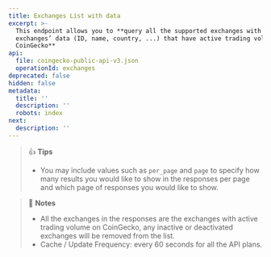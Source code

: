```yaml
---
title: Exchanges List with data
excerpt: >-
  This endpoint allows you to **query all the supported exchanges with
  exchanges’ data (ID, name, country, ...) that have active trading volumes on
  CoinGecko**
api:
  file: coingecko-public-api-v3.json
  operationId: exchanges
deprecated: false
hidden: false
metadata:
  title: ''
  description: ''
  robots: index
next:
  description: ''
---
```

> 👍 **Tips**
>
> * You may include values such as `per_page` and `page` to specify how many results you would like to show in the responses per page and which page of responses you would like to show.

> 📘 **Notes**
>
> * All the exchanges in the responses are the exchanges with active trading volume on CoinGecko, any inactive or deactivated exchanges will be removed from the list.
> * Cache / Update Frequency: every 60 seconds for all the API plans.
